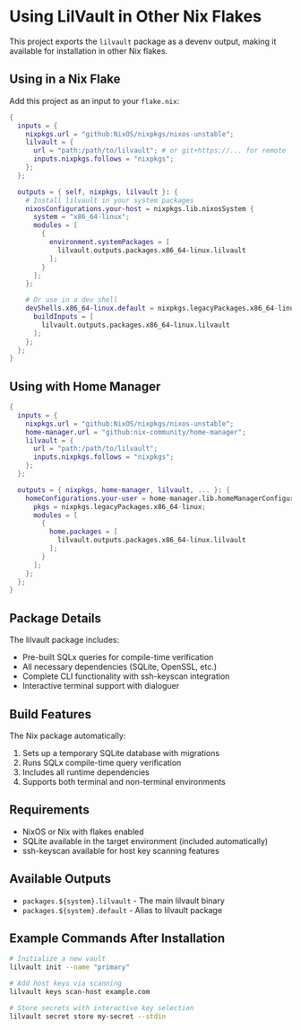 # Using LilVault in Other Nix Flakes

This project exports the `lilvault` package as a devenv output, making it available for installation in other Nix flakes.

## Using in a Nix Flake

Add this project as an input to your `flake.nix`:

```nix
{
  inputs = {
    nixpkgs.url = "github:NixOS/nixpkgs/nixos-unstable";
    lilvault = {
      url = "path:/path/to/lilvault"; # or git+https://... for remote
      inputs.nixpkgs.follows = "nixpkgs";
    };
  };

  outputs = { self, nixpkgs, lilvault }: {
    # Install lilvault in your system packages
    nixosConfigurations.your-host = nixpkgs.lib.nixosSystem {
      system = "x86_64-linux";
      modules = [
        {
          environment.systemPackages = [
            lilvault.outputs.packages.x86_64-linux.lilvault
          ];
        }
      ];
    };

    # Or use in a dev shell
    devShells.x86_64-linux.default = nixpkgs.legacyPackages.x86_64-linux.mkShell {
      buildInputs = [
        lilvault.outputs.packages.x86_64-linux.lilvault
      ];
    };
  };
}
```

## Using with Home Manager

```nix
{
  inputs = {
    nixpkgs.url = "github:NixOS/nixpkgs/nixos-unstable";
    home-manager.url = "github:nix-community/home-manager";
    lilvault = {
      url = "path:/path/to/lilvault";
      inputs.nixpkgs.follows = "nixpkgs";
    };
  };

  outputs = { nixpkgs, home-manager, lilvault, ... }: {
    homeConfigurations.your-user = home-manager.lib.homeManagerConfiguration {
      pkgs = nixpkgs.legacyPackages.x86_64-linux;
      modules = [
        {
          home.packages = [
            lilvault.outputs.packages.x86_64-linux.lilvault
          ];
        }
      ];
    };
  };
}
```

## Package Details

The lilvault package includes:
- Pre-built SQLx queries for compile-time verification
- All necessary dependencies (SQLite, OpenSSL, etc.)
- Complete CLI functionality with ssh-keyscan integration
- Interactive terminal support with dialoguer

## Build Features

The Nix package automatically:
1. Sets up a temporary SQLite database with migrations
2. Runs SQLx compile-time query verification
3. Includes all runtime dependencies
4. Supports both terminal and non-terminal environments

## Requirements

- NixOS or Nix with flakes enabled
- SQLite available in the target environment (included automatically)
- ssh-keyscan available for host key scanning features

## Available Outputs

- `packages.${system}.lilvault` - The main lilvault binary
- `packages.${system}.default` - Alias to lilvault package

## Example Commands After Installation

```bash
# Initialize a new vault
lilvault init --name "primary"

# Add host keys via scanning
lilvault keys scan-host example.com

# Store secrets with interactive key selection
lilvault secret store my-secret --stdin
```
